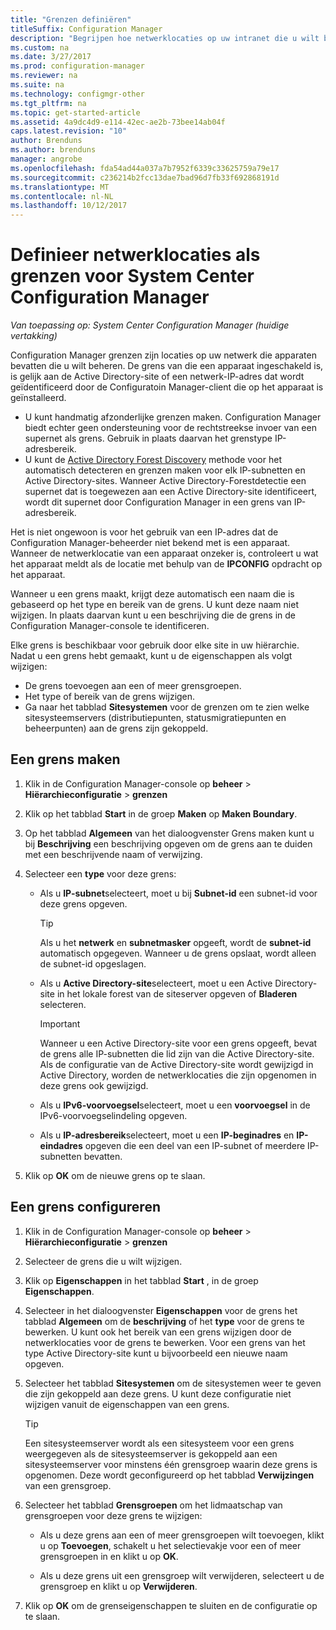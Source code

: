 ```yaml
---
title: "Grenzen definiëren"
titleSuffix: Configuration Manager
description: "Begrijpen hoe netwerklocaties op uw intranet die u wilt beheren apparaten kan bevatten definiëren."
ms.custom: na
ms.date: 3/27/2017
ms.prod: configuration-manager
ms.reviewer: na
ms.suite: na
ms.technology: configmgr-other
ms.tgt_pltfrm: na
ms.topic: get-started-article
ms.assetid: 4a9dc4d9-e114-42ec-ae2b-73bee14ab04f
caps.latest.revision: "10"
author: Brenduns
ms.author: brenduns
manager: angrobe
ms.openlocfilehash: fda54ad44a037a7b7952f6339c33625759a79e17
ms.sourcegitcommit: c236214b2fcc13dae7bad96d7fb33f692868191d
ms.translationtype: MT
ms.contentlocale: nl-NL
ms.lasthandoff: 10/12/2017
---
```

# <a name="define-network-locations-as-boundaries-for-system-center-configuration-manager"></a>Definieer netwerklocaties als grenzen voor System Center Configuration Manager

*Van toepassing op: System Center Configuration Manager (huidige vertakking)*

Configuration Manager grenzen zijn locaties op uw netwerk die apparaten bevatten die u wilt beheren. De grens van die een apparaat ingeschakeld is, is gelijk aan de Active Directory-site of een netwerk-IP-adres dat wordt geïdentificeerd door de Configuratoin Manager-client die op het apparaat is geïnstalleerd.
 - U kunt handmatig afzonderlijke grenzen maken. Configuration Manager biedt echter geen ondersteuning voor de rechtstreekse invoer van een supernet als grens. Gebruik in plaats daarvan het grenstype IP-adresbereik.
 - U kunt de [Active Directory Forest Discovery](../../../../core/servers/deploy/configure/about-discovery-methods.md#bkmk_aboutForest) methode voor het automatisch detecteren en grenzen maken voor elk IP-subnetten en Active Directory-sites. Wanneer Active Directory-Forestdetectie een supernet dat is toegewezen aan een Active Directory-site identificeert, wordt dit supernet door Configuration Manager in een grens van IP-adresbereik.  

Het is niet ongewoon is voor het gebruik van een IP-adres dat de Configuration Manager-beheerder niet bekend met is een apparaat. Wanneer de netwerklocatie van een apparaat onzeker is, controleert u wat het apparaat meldt als de locatie met behulp van de **IPCONFIG** opdracht op het apparaat.  

Wanneer u een grens maakt, krijgt deze automatisch een naam die is gebaseerd op het type en bereik van de grens. U kunt deze naam niet wijzigen. In plaats daarvan kunt u een beschrijving die de grens in de Configuration Manager-console te identificeren.  

Elke grens is beschikbaar voor gebruik door elke site in uw hiërarchie. Nadat u een grens hebt gemaakt, kunt u de eigenschappen als volgt wijzigen:  
-   De grens toevoegen aan een of meer grensgroepen.  
-   Het type of bereik van de grens wijzigen.  
-   Ga naar het tabblad **Sitesystemen** voor de grenzen om te zien welke sitesysteemservers (distributiepunten, statusmigratiepunten en beheerpunten) aan de grens zijn gekoppeld.  

## <a name="to-create-a-boundary"></a>Een grens maken  

1.  Klik in de Configuration Manager-console op **beheer** > **Hiërarchieconfiguratie** > **grenzen**  

2.  Klik op het tabblad **Start** in de groep **Maken** op **Maken Boundary**.  

3.  Op het tabblad **Algemeen** van het dialoogvenster Grens maken kunt u bij **Beschrijving** een beschrijving opgeven om de grens aan te duiden met een beschrijvende naam of verwijzing.  

4.  Selecteer een **type** voor deze grens:  

    -   Als u **IP-subnet**selecteert, moet u bij **Subnet-id** een subnet-id voor deze grens opgeven.  
        > [!TIP]  
        >  Als u het **netwerk** en **subnetmasker** opgeeft, wordt de **subnet-id** automatisch opgegeven. Wanneer u de grens opslaat, wordt alleen de subnet-id opgeslagen.  

    -   Als u **Active Directory-site**selecteert, moet u een Active Directory-site in het lokale forest van de siteserver opgeven of **Bladeren** selecteren.  

        > [!IMPORTANT]  
        >  Wanneer u een Active Directory-site voor een grens opgeeft, bevat de grens alle IP-subnetten die lid zijn van die Active Directory-site. Als de configuratie van de Active Directory-site wordt gewijzigd in Active Directory, worden de netwerklocaties die zijn opgenomen in deze grens ook gewijzigd.  

    -   Als u **IPv6-voorvoegsel**selecteert, moet u een **voorvoegsel** in de IPv6-voorvoegselindeling opgeven.  

    -   Als u **IP-adresbereik**selecteert, moet u een **IP-beginadres** en **IP-eindadres** opgeven die een deel van een IP-subnet of meerdere IP-subnetten bevatten.    

5.  Klik op **OK** om de nieuwe grens op te slaan.  

## <a name="to-configure-a-boundary"></a>Een grens configureren  

1.  Klik in de Configuration Manager-console op **beheer** > **Hiërarchieconfiguratie** > **grenzen**  

2.  Selecteer de grens die u wilt wijzigen.  

3.  Klik op **Eigenschappen** in het tabblad **Start** , in de groep **Eigenschappen**.  

4.  Selecteer in het dialoogvenster **Eigenschappen** voor de grens het tabblad **Algemeen** om de **beschrijving** of het **type** voor de grens te bewerken. U kunt ook het bereik van een grens wijzigen door de netwerklocaties voor de grens te bewerken. Voor een grens van het type Active Directory-site kunt u bijvoorbeeld een nieuwe naam opgeven.  

5.  Selecteer het tabblad **Sitesystemen** om de sitesystemen weer te geven die zijn gekoppeld aan deze grens. U kunt deze configuratie niet wijzigen vanuit de eigenschappen van een grens.  

    > [!TIP]  
    >  Een sitesysteemserver wordt als een sitesysteem voor een grens weergegeven als de sitesysteemserver is gekoppeld aan een sitesysteemserver voor minstens één grensgroep waarin deze grens is opgenomen. Deze wordt geconfigureerd op het tabblad **Verwijzingen** van een grensgroep.  

6.  Selecteer het tabblad **Grensgroepen** om het lidmaatschap van grensgroepen voor deze grens te wijzigen:  

    -   Als u deze grens aan een of meer grensgroepen wilt toevoegen, klikt u op **Toevoegen**, schakelt u het selectievakje voor een of meer grensgroepen in en klikt u op **OK**.  

    -   Als u deze grens uit een grensgroep wilt verwijderen, selecteert u de grensgroep en klikt u op **Verwijderen**.  

7.  Klik op **OK** om de grenseigenschappen te sluiten en de configuratie op te slaan.  
